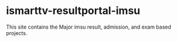 # ismarttv-resultportal-imsu
This site contains the Major imsu result, admission, and exam based projects.
